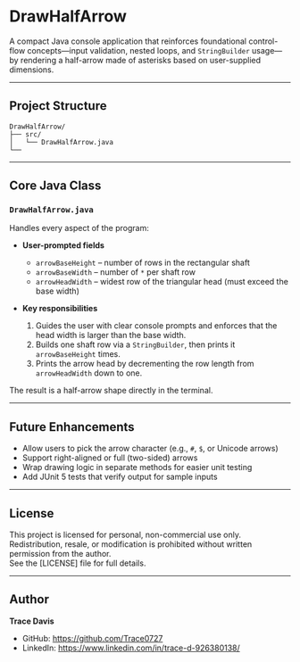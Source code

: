 # DrawHalfArrow

A compact Java console application that reinforces foundational control-flow concepts—input validation, nested loops, and `StringBuilder` usage—by rendering a half-arrow made of asterisks based on user-supplied dimensions.

---

## Project Structure
```
DrawHalfArrow/
├── src/
│   └── DrawHalfArrow.java
└──
```

---

## Core Java Class

### `DrawHalfArrow.java`
Handles every aspect of the program:

- **User-prompted fields**  
  - `arrowBaseHeight` – number of rows in the rectangular shaft  
  - `arrowBaseWidth`  – number of `*` per shaft row  
  - `arrowHeadWidth`  – widest row of the triangular head (must exceed the base width)

- **Key responsibilities**  
  1. Guides the user with clear console prompts and enforces that the head width is larger than the base width.  
  2. Builds one shaft row via a `StringBuilder`, then prints it `arrowBaseHeight` times.  
  3. Prints the arrow head by decrementing the row length from `arrowHeadWidth` down to one.  

The result is a half-arrow shape directly in the terminal.

---

## Future Enhancements
- Allow users to pick the arrow character (e.g., `#`, `$`, or Unicode arrows)  
- Support right-aligned or full (two-sided) arrows  
- Wrap drawing logic in separate methods for easier unit testing  
- Add JUnit 5 tests that verify output for sample inputs

---

## License
This project is licensed for personal, non-commercial use only. Redistribution, resale, or modification is prohibited without written permission from the author.  
See the [LICENSE] file for full details.

---

## Author
**Trace Davis**  
- GitHub: <https://github.com/Trace0727>  
- LinkedIn: <https://www.linkedin.com/in/trace-d-926380138/>
